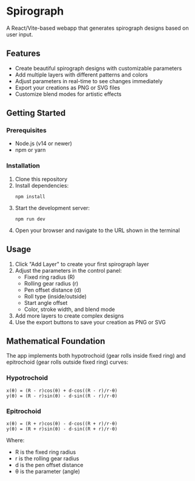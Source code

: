 # Spirograph

A React/Vite-based webapp that generates spirograph designs based on user input.

## Features

- Create beautiful spirograph designs with customizable parameters
- Add multiple layers with different patterns and colors
- Adjust parameters in real-time to see changes immediately
- Export your creations as PNG or SVG files
- Customize blend modes for artistic effects

## Getting Started

### Prerequisites

- Node.js (v14 or newer)
- npm or yarn

### Installation

1. Clone this repository
2. Install dependencies:
   ```
   npm install
   ```
3. Start the development server:
   ```
   npm run dev
   ```
4. Open your browser and navigate to the URL shown in the terminal

## Usage

1. Click "Add Layer" to create your first spirograph layer
2. Adjust the parameters in the control panel:
   - Fixed ring radius (R)
   - Rolling gear radius (r)
   - Pen offset distance (d)
   - Roll type (inside/outside)
   - Start angle offset
   - Color, stroke width, and blend mode
3. Add more layers to create complex designs
4. Use the export buttons to save your creation as PNG or SVG

## Mathematical Foundation

The app implements both hypotrochoid (gear rolls inside fixed ring) and epitrochoid (gear rolls outside fixed ring) curves:

### Hypotrochoid

```
x(θ) = (R - r)cos(θ) + d·cos((R - r)/r·θ)
y(θ) = (R - r)sin(θ) - d·sin((R - r)/r·θ)
```

### Epitrochoid

```
x(θ) = (R + r)cos(θ) - d·cos((R + r)/r·θ)
y(θ) = (R + r)sin(θ) - d·sin((R + r)/r·θ)
```

Where:
- R is the fixed ring radius
- r is the rolling gear radius
- d is the pen offset distance
- θ is the parameter (angle)
